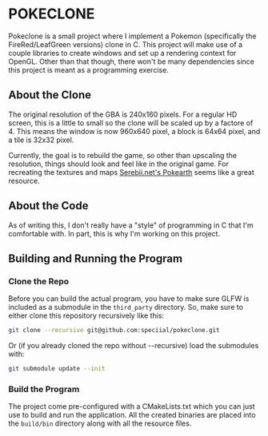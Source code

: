 # POKECLONE

Pokeclone is a small project where I implement a Pokemon (specifically the FireRed/LeafGreen versions) clone in C. This project will make use of a couple libraries to create windows and set up a rendering context for OpenGL. Other than that though, there won't be many dependencies since this project is meant as a programming exercise. 

## About the Clone

The original resolution of the GBA is 240x160 pixels. For a regular HD screen, this is a little to small so the clone will be scaled up by a factore of 4. This means the window is now 960x640 pixel, a block is 64x64 pixel, and a tile is 32x32 pixel. 

Currently, the goal is to rebuild the game, so other than upscaling the resolution, things should look and feel like in the original game. For recreating the textures and maps [Serebii.net's Pokearth](www.serebii.net/pokearth/) seems like a great resource.  

## About the Code

As of writing this, I don't really have a "style" of programming in C that I'm comfortable with. In part, this is why I'm working on this project. 

## Building and Running the Program

### Clone the Repo

Before you can build the actual program, you have to make sure GLFW is included as a submodule in the `third_party` directory. So, make sure to either clone this repository recursively like this:

```bash
git clone --recursive git@github.com:speciial/pokeclone.git
```

Or (if you already cloned the repo without --recursive) load the submodules with:

```bash
git submodule update --init
```

### Build the Program

The project come pre-configured with a CMakeLists.txt which you can just use to build and run the application. All the created binaries are placed into the `build/bin` directory along with all the resource files. 